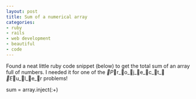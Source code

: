 ```yaml
---
layout: post
title: Sum of a numerical array
categories:
- ruby
- rails
- web development
- beautiful
- code
---
```

Found a neat little ruby code snippet (below) to get the total sum of an array
full of numbers.
I needed it for one of the _P_r_o_j_e_c_t_ _E_u_l_e_r problems!

  sum = array.inject(:+)
